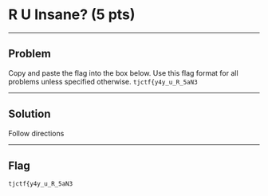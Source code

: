 # R U Insane? (5 pts)

---

## Problem
Copy and paste the flag into the box below. Use this flag format for all problems unless specified otherwise. `tjctf{y4y_u_R_5aN3`

---

## Solution
Follow directions

---

## Flag
`tjctf{y4y_u_R_5aN3`
